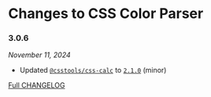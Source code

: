# Changes to CSS Color Parser

### 3.0.6

_November 11, 2024_

- Updated [`@csstools/css-calc`](https://github.com/csstools/postcss-plugins/tree/main/packages/css-calc) to [`2.1.0`](https://github.com/csstools/postcss-plugins/tree/main/packages/css-calc/CHANGELOG.md#210) (minor)

[Full CHANGELOG](https://github.com/csstools/postcss-plugins/tree/main/packages/css-color-parser/CHANGELOG.md)
